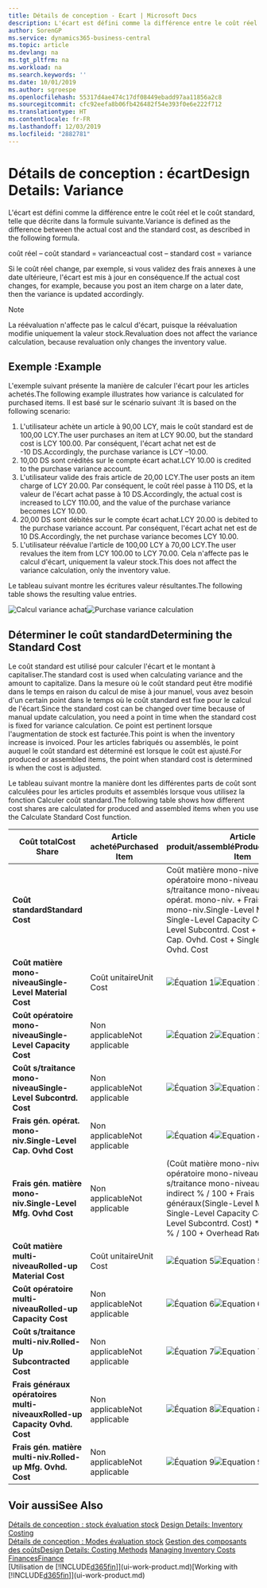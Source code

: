 ```yaml
---
title: Détails de conception - Ecart | Microsoft Docs
description: L'écart est défini comme la différence entre le coût réel et le coût standard, telle que décrite dans la formule suivante.
author: SorenGP
ms.service: dynamics365-business-central
ms.topic: article
ms.devlang: na
ms.tgt_pltfrm: na
ms.workload: na
ms.search.keywords: ''
ms.date: 10/01/2019
ms.author: sgroespe
ms.openlocfilehash: 55317d4ae474c17df08449ebadd97aa11856a2c8
ms.sourcegitcommit: cfc92eefa8b06fb426482f54e393f0e6e222f712
ms.translationtype: HT
ms.contentlocale: fr-FR
ms.lasthandoff: 12/03/2019
ms.locfileid: "2882781"
---
```

# <a name="design-details-variance"></a><span data-ttu-id="7b36b-103">Détails de conception : écart</span><span class="sxs-lookup"><span data-stu-id="7b36b-103">Design Details: Variance</span></span>
<span data-ttu-id="7b36b-104">L'écart est défini comme la différence entre le coût réel et le coût standard, telle que décrite dans la formule suivante.</span><span class="sxs-lookup"><span data-stu-id="7b36b-104">Variance is defined as the difference between the actual cost and the standard cost, as described in the following formula.</span></span>  

 <span data-ttu-id="7b36b-105">coût réel – coût standard = variance</span><span class="sxs-lookup"><span data-stu-id="7b36b-105">actual cost – standard cost = variance</span></span>  

 <span data-ttu-id="7b36b-106">Si le coût réel change, par exemple, si vous validez des frais annexes à une date ultérieure, l'écart est mis à jour en conséquence.</span><span class="sxs-lookup"><span data-stu-id="7b36b-106">If the actual cost changes, for example, because you post an item charge on a later date, then the variance is updated accordingly.</span></span>  

> [!NOTE]  
>  <span data-ttu-id="7b36b-107">La réévaluation n'affecte pas le calcul d'écart, puisque la réévaluation modifie uniquement la valeur stock.</span><span class="sxs-lookup"><span data-stu-id="7b36b-107">Revaluation does not affect the variance calculation, because revaluation only changes the inventory value.</span></span>  

## <a name="example"></a><span data-ttu-id="7b36b-108">Exemple :</span><span class="sxs-lookup"><span data-stu-id="7b36b-108">Example</span></span>  
 <span data-ttu-id="7b36b-109">L'exemple suivant présente la manière de calculer l'écart pour les articles achetés.</span><span class="sxs-lookup"><span data-stu-id="7b36b-109">The following example illustrates how variance is calculated for purchased items.</span></span> <span data-ttu-id="7b36b-110">Il est basé sur le scénario suivant :</span><span class="sxs-lookup"><span data-stu-id="7b36b-110">It is based on the following scenario:</span></span>  

1.  <span data-ttu-id="7b36b-111">L'utilisateur achète un article à 90,00 LCY, mais le coût standard est de 100,00 LCY.</span><span class="sxs-lookup"><span data-stu-id="7b36b-111">The user purchases an item at LCY 90.00, but the standard cost is LCY 100.00.</span></span> <span data-ttu-id="7b36b-112">Par conséquent, l'écart achat net est de -10 DS.</span><span class="sxs-lookup"><span data-stu-id="7b36b-112">Accordingly, the purchase variance is LCY –10.00.</span></span>  
2.  <span data-ttu-id="7b36b-113">10,00 DS sont crédités sur le compte écart achat.</span><span class="sxs-lookup"><span data-stu-id="7b36b-113">LCY 10.00 is credited to the purchase variance account.</span></span>  
3.  <span data-ttu-id="7b36b-114">L'utilisateur valide des frais article de 20,00 LCY.</span><span class="sxs-lookup"><span data-stu-id="7b36b-114">The user posts an item charge of LCY 20.00.</span></span> <span data-ttu-id="7b36b-115">Par conséquent, le coût réel passe à 110 DS, et la valeur de l'écart achat passe à 10 DS.</span><span class="sxs-lookup"><span data-stu-id="7b36b-115">Accordingly, the actual cost is increased to LCY 110.00, and the value of the purchase variance becomes LCY 10.00.</span></span>  
4.  <span data-ttu-id="7b36b-116">20,00 DS sont débités sur le compte écart achat.</span><span class="sxs-lookup"><span data-stu-id="7b36b-116">LCY 20.00 is debited to the purchase variance account.</span></span> <span data-ttu-id="7b36b-117">Par conséquent, l'écart achat net est de 10 DS.</span><span class="sxs-lookup"><span data-stu-id="7b36b-117">Accordingly, the net purchase variance becomes LCY 10.00.</span></span>  
5.  <span data-ttu-id="7b36b-118">L'utilisateur réévalue l'article de 100,00 LCY à 70,00 LCY.</span><span class="sxs-lookup"><span data-stu-id="7b36b-118">The user revalues the item from LCY 100.00 to LCY 70.00.</span></span> <span data-ttu-id="7b36b-119">Cela n'affecte pas le calcul d'écart, uniquement la valeur stock.</span><span class="sxs-lookup"><span data-stu-id="7b36b-119">This does not affect the variance calculation, only the inventory value.</span></span>  

 <span data-ttu-id="7b36b-120">Le tableau suivant montre les écritures valeur résultantes.</span><span class="sxs-lookup"><span data-stu-id="7b36b-120">The following table shows the resulting value entries.</span></span>  

 <span data-ttu-id="7b36b-121">![Calcul variance achat](media/design_details_inventory_costing_11_purchase_variance.png "Calcul variance achat")</span><span class="sxs-lookup"><span data-stu-id="7b36b-121">![Purchase variance calculation](media/design_details_inventory_costing_11_purchase_variance.png "Purchase variance calculation")</span></span>  

## <a name="determining-the-standard-cost"></a><span data-ttu-id="7b36b-122">Déterminer le coût standard</span><span class="sxs-lookup"><span data-stu-id="7b36b-122">Determining the Standard Cost</span></span>  
 <span data-ttu-id="7b36b-123">Le coût standard est utilisé pour calculer l'écart et le montant à capitaliser.</span><span class="sxs-lookup"><span data-stu-id="7b36b-123">The standard cost is used when calculating variance and the amount to capitalize.</span></span> <span data-ttu-id="7b36b-124">Dans la mesure où le coût standard peut être modifié dans le temps en raison du calcul de mise à jour manuel, vous avez besoin d'un certain point dans le temps où le coût standard est fixe pour le calcul de l'écart.</span><span class="sxs-lookup"><span data-stu-id="7b36b-124">Since the standard cost can be changed over time because of manual update calculation, you need a point in time when the standard cost is fixed for variance calculation.</span></span> <span data-ttu-id="7b36b-125">Ce point est pertinent lorsque l'augmentation de stock est facturée.</span><span class="sxs-lookup"><span data-stu-id="7b36b-125">This point is when the inventory increase is invoiced.</span></span> <span data-ttu-id="7b36b-126">Pour les articles fabriqués ou assemblés, le point auquel le coût standard est déterminé est lorsque le coût est ajusté.</span><span class="sxs-lookup"><span data-stu-id="7b36b-126">For produced or assembled items, the point when standard cost is determined is when the cost is adjusted.</span></span>  

 <span data-ttu-id="7b36b-127">Le tableau suivant montre la manière dont les différentes parts de coût sont calculées pour les articles produits et assemblés lorsque vous utilisez la fonction Calculer coût standard.</span><span class="sxs-lookup"><span data-stu-id="7b36b-127">The following table shows how different cost shares are calculated for produced and assembled items when you use the Calculate Standard Cost function.</span></span>  

|<span data-ttu-id="7b36b-128">Coût total</span><span class="sxs-lookup"><span data-stu-id="7b36b-128">Cost Share</span></span>|<span data-ttu-id="7b36b-129">Article acheté</span><span class="sxs-lookup"><span data-stu-id="7b36b-129">Purchased Item</span></span>|<span data-ttu-id="7b36b-130">Article produit/assemblé</span><span class="sxs-lookup"><span data-stu-id="7b36b-130">Produced/Assembled Item</span></span>|  
|----------------|--------------------|------------------------------|  
|<span data-ttu-id="7b36b-131">**Coût standard**</span><span class="sxs-lookup"><span data-stu-id="7b36b-131">**Standard Cost**</span></span>||<span data-ttu-id="7b36b-132">Coût matière mono-niveau + Coût opératoire mono-niveau + Coût s/traitance mono-niveau + Frais gén. opérat. mono-niv. + Frais gén. matière mono-niv.</span><span class="sxs-lookup"><span data-stu-id="7b36b-132">Single-Level Material Cost + Single-Level Capacity Cost + Single-Level Subcontrd. Cost + Single-Level Cap. Ovhd. Cost + Single-Level Mfg. Ovhd. Cost</span></span>|  
|<span data-ttu-id="7b36b-133">**Coût matière mono-niveau**</span><span class="sxs-lookup"><span data-stu-id="7b36b-133">**Single-Level Material Cost**</span></span>|<span data-ttu-id="7b36b-134">Coût unitaire</span><span class="sxs-lookup"><span data-stu-id="7b36b-134">Unit Cost</span></span>|<span data-ttu-id="7b36b-135">![Équation 1](media/design_details_inventory_costing_11_equation_1.png "Équation 1")</span><span class="sxs-lookup"><span data-stu-id="7b36b-135">![Equation 1](media/design_details_inventory_costing_11_equation_1.png "Equation 1")</span></span>|  
|<span data-ttu-id="7b36b-136">**Coût opératoire mono-niveau**</span><span class="sxs-lookup"><span data-stu-id="7b36b-136">**Single-Level Capacity Cost**</span></span>|<span data-ttu-id="7b36b-137">Non applicable</span><span class="sxs-lookup"><span data-stu-id="7b36b-137">Not applicable</span></span>|<span data-ttu-id="7b36b-138">![Équation 2](media/design_details_inventory_costing_11_equation_2.png "Équation 2")</span><span class="sxs-lookup"><span data-stu-id="7b36b-138">![Equation 2](media/design_details_inventory_costing_11_equation_2.png "Equation 2")</span></span>|  
|<span data-ttu-id="7b36b-139">**Coût s/traitance mono-niveau**</span><span class="sxs-lookup"><span data-stu-id="7b36b-139">**Single-Level Subcontrd. Cost**</span></span>|<span data-ttu-id="7b36b-140">Non applicable</span><span class="sxs-lookup"><span data-stu-id="7b36b-140">Not applicable</span></span>|<span data-ttu-id="7b36b-141">![Équation 3](media/design_details_inventory_costing_11_equation_3.png "Équation 3")</span><span class="sxs-lookup"><span data-stu-id="7b36b-141">![Equation 3](media/design_details_inventory_costing_11_equation_3.png "Equation 3")</span></span>|  
|<span data-ttu-id="7b36b-142">**Frais gén. opérat. mono-niv.**</span><span class="sxs-lookup"><span data-stu-id="7b36b-142">**Single-Level Cap. Ovhd Cost**</span></span>|<span data-ttu-id="7b36b-143">Non applicable</span><span class="sxs-lookup"><span data-stu-id="7b36b-143">Not applicable</span></span>|<span data-ttu-id="7b36b-144">![Équation 4](media/design_details_inventory_costing_11_equation_4.png "Équation 4")</span><span class="sxs-lookup"><span data-stu-id="7b36b-144">![Equation 4](media/design_details_inventory_costing_11_equation_4.png "Equation 4")</span></span>|  
|<span data-ttu-id="7b36b-145">**Frais gén. matière mono-niv.**</span><span class="sxs-lookup"><span data-stu-id="7b36b-145">**Single-Level Mfg. Ovhd Cost**</span></span>|<span data-ttu-id="7b36b-146">Non applicable</span><span class="sxs-lookup"><span data-stu-id="7b36b-146">Not applicable</span></span>|<span data-ttu-id="7b36b-147">(Coût matière mono-niveau + Coût opératoire mono-niveau + Coût s/traitance mono-niveau) \* Coût indirect % / 100 + Frais généraux</span><span class="sxs-lookup"><span data-stu-id="7b36b-147">(Single-Level Material Cost + Single-Level Capacity Cost + Single-Level Subcontrd. Cost) \* Indirect Cost % / 100 + Overhead Rate</span></span>|  
|<span data-ttu-id="7b36b-148">**Coût matière multi-niveau**</span><span class="sxs-lookup"><span data-stu-id="7b36b-148">**Rolled-up Material Cost**</span></span>|<span data-ttu-id="7b36b-149">Coût unitaire</span><span class="sxs-lookup"><span data-stu-id="7b36b-149">Unit Cost</span></span>|<span data-ttu-id="7b36b-150">![Équation 5](media/design_details_inventory_costing_11_equation_5.png "Équation 5")</span><span class="sxs-lookup"><span data-stu-id="7b36b-150">![Equation 5](media/design_details_inventory_costing_11_equation_5.png "Equation 5")</span></span>|  
|<span data-ttu-id="7b36b-151">**Coût opératoire multi-niveau**</span><span class="sxs-lookup"><span data-stu-id="7b36b-151">**Rolled-up Capacity Cost**</span></span>|<span data-ttu-id="7b36b-152">Non applicable</span><span class="sxs-lookup"><span data-stu-id="7b36b-152">Not applicable</span></span>|<span data-ttu-id="7b36b-153">![Équation 6](media/design_details_inventory_costing_11_equation_6.png "Équation 6")</span><span class="sxs-lookup"><span data-stu-id="7b36b-153">![Equation 6](media/design_details_inventory_costing_11_equation_6.png "Equation 6")</span></span>|  
|<span data-ttu-id="7b36b-154">**Coût s/traitance multi-niv.**</span><span class="sxs-lookup"><span data-stu-id="7b36b-154">**Rolled-Up Subcontracted Cost**</span></span>|<span data-ttu-id="7b36b-155">Non applicable</span><span class="sxs-lookup"><span data-stu-id="7b36b-155">Not applicable</span></span>|<span data-ttu-id="7b36b-156">![Équation 7](media/design_details_inventory_costing_11_equation_7.png "Équation 7")</span><span class="sxs-lookup"><span data-stu-id="7b36b-156">![Equation 7](media/design_details_inventory_costing_11_equation_7.png "Equation 7")</span></span>|  
|<span data-ttu-id="7b36b-157">**Frais généraux opératoires multi-niveaux**</span><span class="sxs-lookup"><span data-stu-id="7b36b-157">**Rolled-up Capacity Ovhd. Cost**</span></span>|<span data-ttu-id="7b36b-158">Non applicable</span><span class="sxs-lookup"><span data-stu-id="7b36b-158">Not applicable</span></span>|<span data-ttu-id="7b36b-159">![Équation 8](media/design_details_inventory_costing_11_equation_8.png "Équation 8")</span><span class="sxs-lookup"><span data-stu-id="7b36b-159">![Equation 8](media/design_details_inventory_costing_11_equation_8.png "Equation 8")</span></span>|  
|<span data-ttu-id="7b36b-160">**Frais gén. matière multi-niv.**</span><span class="sxs-lookup"><span data-stu-id="7b36b-160">**Rolled-up Mfg. Ovhd. Cost**</span></span>|<span data-ttu-id="7b36b-161">Non applicable</span><span class="sxs-lookup"><span data-stu-id="7b36b-161">Not applicable</span></span>|<span data-ttu-id="7b36b-162">![Équation 9](media/design_details_inventory_costing_11_equation_9.png "Équation 9")</span><span class="sxs-lookup"><span data-stu-id="7b36b-162">![Equation 9](media/design_details_inventory_costing_11_equation_9.png "Equation 9")</span></span>|  

## <a name="see-also"></a><span data-ttu-id="7b36b-163">Voir aussi</span><span class="sxs-lookup"><span data-stu-id="7b36b-163">See Also</span></span>  
 <span data-ttu-id="7b36b-164">[Détails de conception : stock évaluation stock](design-details-inventory-costing.md) </span><span class="sxs-lookup"><span data-stu-id="7b36b-164">[Design Details: Inventory Costing](design-details-inventory-costing.md) </span></span>  
 <span data-ttu-id="7b36b-165">[Détails de conception : Modes évaluation stock](design-details-costing-methods.md) [Gestion des composants des coûts](finance-manage-inventory-costs.md)</span><span class="sxs-lookup"><span data-stu-id="7b36b-165">[Design Details: Costing Methods](design-details-costing-methods.md) [Managing Inventory Costs](finance-manage-inventory-costs.md)</span></span>  
 [<span data-ttu-id="7b36b-166">Finances</span><span class="sxs-lookup"><span data-stu-id="7b36b-166">Finance</span></span>](finance.md)  
 <span data-ttu-id="7b36b-167">[Utilisation de [!INCLUDE[d365fin](includes/d365fin_md.md)]](ui-work-product.md)</span><span class="sxs-lookup"><span data-stu-id="7b36b-167">[Working with [!INCLUDE[d365fin](includes/d365fin_md.md)]](ui-work-product.md)</span></span>
